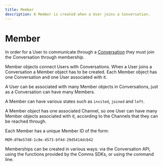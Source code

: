 ```yaml
---
title: Member
description: A Member is created when a User joins a Conversation.
---
```


# Member

In order for a User to communicate through a [Conversation](/conversation/concepts/conversation) they must join the Conversation through membership.

Member objects connect Users with Conversations. When a User joins a Conversation a Member object has to be created. Each Member object has one Conversation and one User associated with it.

A User can be associated with many Member objects in Conversations, just as a Conversation can have many Members.

A Member can have various states such as `invited`, `joined` and `left`.

A Member object has one associated Channel, so one User can have many Member objects associated with it, according to the Channels that they can be reached through.

Each Member has a unique Member ID of the form:

```
MEM-df8e57d8-1c8e-4573-bf4d-29d5414dcb42
```

Memberships can be created in various ways: via the Conversation API, using the functions provided by the Comms SDKs, or using the command line.
